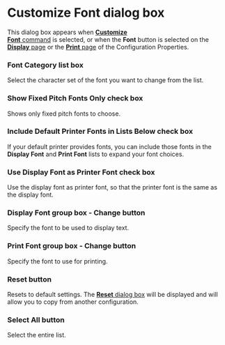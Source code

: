 # Customize Font dialog box

This dialog box appears when [**Customize**\
**Font** command](../../../cmd/view/font) is selected, or when the
**Font** button is selected on the [**Display** page](../display/index)
or the [**Print** page](../print/index) of the Configuration
Properties.

### Font Category list box

Select the character set of the font you want to change from the list.

### Show Fixed Pitch Fonts Only check box

Shows only fixed pitch fonts to choose.

### Include Default Printer Fonts in Lists Below check box

If your default printer provides fonts, you can include those fonts in the
**Display Font** and **Print Font** lists to expand your font choices.

### Use Display Font as Printer Font check box

Use the display font as printer font, so that the printer font is the same as
the display font.

### Display Font group box - Change button

Specify the font to be used to display text.

### Print Font group box - Change button

Specify the font to use for printing.

### Reset button

Resets to default settings. The
[**Reset** dialog box](../reset/index) will be displayed
and will allow you to copy from another configuration.

### Select All button

Select the entire list.

